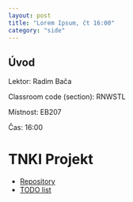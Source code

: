 ```yaml
---
layout: post
title: "Lorem Ipsum, čt 16:00"
category: "side"
---
```


## Úvod

Lektor: Radim Bača

Classroom code (section): RNWSTL

Místnost: EB207

Čas: 16:00

# TNKI Projekt

- [Repository](https://github.com/bnkstepan/tnki)
- [TODO list ](https://docs.google.com/spreadsheets/d/1K_qNQnHXHnmPrm9YNK0m9No6qgf31YW1eizo7DB5J0U/edit?usp=sharing)
